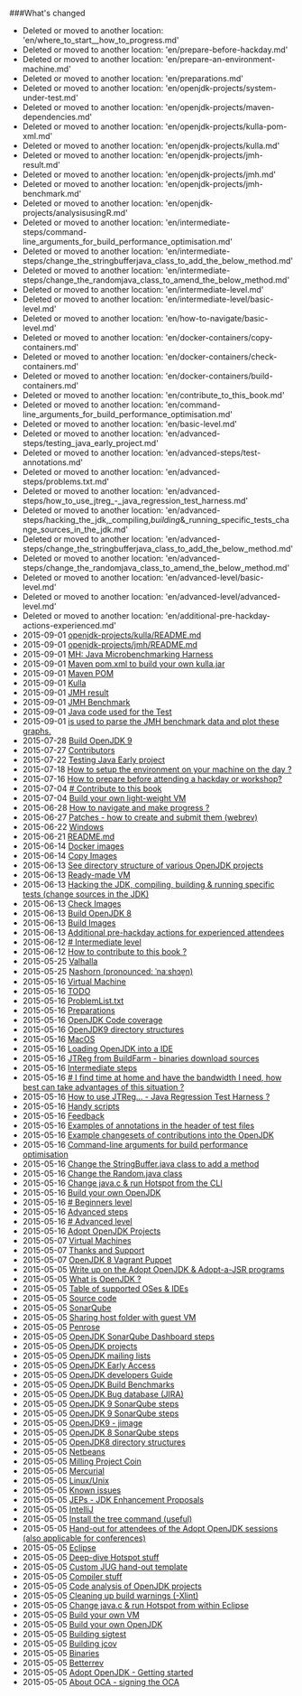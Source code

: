 ###What's changed


* Deleted or moved to another location: 'en/where_to_start__how_to_progress.md'
* Deleted or moved to another location: 'en/prepare-before-hackday.md'
* Deleted or moved to another location: 'en/prepare-an-environment-machine.md'
* Deleted or moved to another location: 'en/preparations.md'
* Deleted or moved to another location: 'en/openjdk-projects/system-under-test.md'
* Deleted or moved to another location: 'en/openjdk-projects/maven-dependencies.md'
* Deleted or moved to another location: 'en/openjdk-projects/kulla-pom-xml.md'
* Deleted or moved to another location: 'en/openjdk-projects/kulla.md'
* Deleted or moved to another location: 'en/openjdk-projects/jmh-result.md'
* Deleted or moved to another location: 'en/openjdk-projects/jmh.md'
* Deleted or moved to another location: 'en/openjdk-projects/jmh-benchmark.md'
* Deleted or moved to another location: 'en/openjdk-projects/analysisusingR.md'
* Deleted or moved to another location: 'en/intermediate-steps/command-line_arguments_for_build_performance_optimisation.md'
* Deleted or moved to another location: 'en/intermediate-steps/change_the_stringbufferjava_class_to_add_the_below_method.md'
* Deleted or moved to another location: 'en/intermediate-steps/change_the_randomjava_class_to_amend_the_below_method.md'
* Deleted or moved to another location: 'en/intermediate-level.md'
* Deleted or moved to another location: 'en/intermediate-level/basic-level.md'
* Deleted or moved to another location: 'en/how-to-navigate/basic-level.md'
* Deleted or moved to another location: 'en/docker-containers/copy-containers.md'
* Deleted or moved to another location: 'en/docker-containers/check-containers.md'
* Deleted or moved to another location: 'en/docker-containers/build-containers.md'
* Deleted or moved to another location: 'en/contribute_to_this_book.md'
* Deleted or moved to another location: 'en/command-line_arguments_for_build_performance_optimisation.md'
* Deleted or moved to another location: 'en/basic-level.md'
* Deleted or moved to another location: 'en/advanced-steps/testing_java_early_project.md'
* Deleted or moved to another location: 'en/advanced-steps/test-annotations.md'
* Deleted or moved to another location: 'en/advanced-steps/problems.txt.md'
* Deleted or moved to another location: 'en/advanced-steps/how_to_use_jtreg_-_java_regression_test_harness.md'
* Deleted or moved to another location: 'en/advanced-steps/hacking_the_jdk,_compiling,_building_&_running_specific_tests_change_sources_in_the_jdk.md'
* Deleted or moved to another location: 'en/advanced-steps/change_the_stringbufferjava_class_to_add_the_below_method.md'
* Deleted or moved to another location: 'en/advanced-steps/change_the_randomjava_class_to_amend_the_below_method.md'
* Deleted or moved to another location: 'en/advanced-level/basic-level.md'
* Deleted or moved to another location: 'en/advanced-level/advanced-level.md'
* Deleted or moved to another location: 'en/additional-pre-hackday-actions-experienced.md'
* 2015-09-01 [openjdk-projects/kulla/README.md](openjdk-projects/kulla/README.md)
* 2015-09-01 [openjdk-projects/jmh/README.md](openjdk-projects/jmh/README.md)
* 2015-09-01 [MH: Java Microbenchmarking Harness](openjdk-projects/jmh/jmh.md)
* 2015-09-01 [Maven pom.xml to build your own kulla.jar](openjdk-projects/kulla/kulla-pom-xml.md)
* 2015-09-01 [Maven POM](openjdk-projects/jmh/maven-dependencies.md)
* 2015-09-01 [Kulla](openjdk-projects/kulla/kulla.md)
* 2015-09-01 [JMH result](openjdk-projects/jmh/jmh-result.md)
* 2015-09-01 [JMH Benchmark](openjdk-projects/jmh/jmh-benchmark.md)
* 2015-09-01 [Java code used for the Test](openjdk-projects/jmh/system-under-test.md)
* 2015-09-01 [is used to parse the JMH benchmark data and plot these graphs.](openjdk-projects/jmh/analysisusingR.md)
* 2015-07-28 [Build OpenJDK 9](binaries/build_openjdk_9.md)
* 2015-07-27 [Contributors](contributors.md)
* 2015-07-22 [Testing Java Early project](intermediate-steps/testing_java_early_project.md)
* 2015-07-18 [ How to setup the environment on your machine on the day ?](how-to-navigate/prepare-an-environment-machine.md)
* 2015-07-16 [How to prepare before attending a hackday or workshop?](how-to-navigate/prepare-before-hackday.md)
* 2015-07-04 [# Contribute to this book](how-to-navigate/contribute_to_this_book.md)
* 2015-07-04 [Build your own light-weight VM](virtual-machines/build_your_own_lightweight_vm.md)
* 2015-06-28 [How to navigate and make progress ?](how-to-navigate/how-to-navigate-and-make-progress.md)
* 2015-06-27 [Patches - how to create and submit them (webrev)](intermediate-steps/patches_-_how_to_create_and_submit_them_webrev.md)
* 2015-06-22 [Windows](known-issues/known_issues_windows.md)
* 2015-06-21 [README.md](README.md)
* 2015-06-14 [Docker images](docker-images/docker-images.md)
* 2015-06-14 [Copy Images](docker-images/copy-images.md)
* 2015-06-13 [See directory structure of various OpenJDK projects](intermediate-steps/see_directory_structure_of_various_openjdk_projects.md)
* 2015-06-13 [Ready-made VM](virtual-machines/ready-made_vm.md)
* 2015-06-13 [Hacking the JDK, compiling, building & running specific tests (change sources in the JDK)](intermediate-steps/hacking_the_jdk,_compiling,_building_&_running_specific_tests_change_sources_in_the_jdk.md)
* 2015-06-13 [Check Images](docker-images/check-images.md)
* 2015-06-13 [Build OpenJDK 8](binaries/build_openjdk_8.md)
* 2015-06-13 [Build Images](docker-images/build-images.md)
* 2015-06-13 [Additional pre-hackday actions for experienced attendees](how-to-navigate/additional-pre-hackday-actions-experienced.md)
* 2015-06-12 [# Intermediate level](how-to-navigate/intermediate-level.md)
* 2015-06-12 [How to contribute to this book ?](contribute.md)
* 2015-05-25 [Valhalla](openjdk-projects/valhalla.md)
* 2015-05-25 [Nashorn (pronounced: ˈnaːshɔɐ̯n)](openjdk-projects/nashorn.md)
* 2015-05-16 [Virtual Machine](known-issues/known_issues_virtual_machine.md)
* 2015-05-16 [ TODO](virtual-machines/TODO.md)
* 2015-05-16 [ProblemList.txt](intermediate-steps/problems.txt.md)
* 2015-05-16 [Preparations](intermediate-steps/preparations.md)
* 2015-05-16 [OpenJDK Code coverage](advanced-steps/openjdk_code_coverage.md)
* 2015-05-16 [OpenJDK9 directory structures](intermediate-steps/openjdk9_directory_structures.md)
* 2015-05-16 [MacOS](known-issues/known_issues_macos.md)
* 2015-05-16 [Loading OpenJDK into a IDE](source-code/loading_openjdk_into_ide.md)
* 2015-05-16 [JTReg from BuildFarm - binaries download sources](binaries/jtreg_from_buildfarm.md)
* 2015-05-16 [Intermediate steps](intermediate-steps/intermediate_steps.md)
* 2015-05-16 [# I find time at home and have the bandwidth I need, how best can take advantages of this situation ?](how-to-navigate/free-time-ample-bandwidth.md)
* 2015-05-16 [How to use JTReg… - Java Regression Test Harness ?](intermediate-steps/how_to_use_jtreg_-_java_regression_test_harness.md)
* 2015-05-16 [Handy scripts](handy-scripts-for-OpenJDK-developers.md)
* 2015-05-16 [Feedback](feedback.md)
* 2015-05-16 [Examples of annotations in the header of test files](intermediate-steps/test-annotations.md)
* 2015-05-16 [Example changesets of contributions into the OpenJDK](intermediate-steps/example_changesets_of_contributions_into_the_openjdk.md)
* 2015-05-16 [Command-line arguments for build performance optimisation](advanced-steps/command-line_arguments_for_build_performance_optimisation.md)
* 2015-05-16 [Change the StringBuffer.java class to add a method](intermediate-steps/change_the_stringbufferjava_class_to_add_a_new_method.md)
* 2015-05-16 [Change the Random.java class](intermediate-steps/change_the_randomjava_class.md)
* 2015-05-16 [Change java.c & run Hotspot from the CLI](advanced-steps/change_javac_&_run_hotspot_from_the_cli.md)
* 2015-05-16 [Build your own OpenJDK](binaries/build_your_own_openjdk.md)
* 2015-05-16 [# Beginners level](how-to-navigate/beginners-level.md)
* 2015-05-16 [Advanced steps](advanced-steps/advanced_steps.md)
* 2015-05-16 [# Advanced level](how-to-navigate/advanced-level.md)
* 2015-05-16 [Adopt OpenJDK Projects](adoptopenjdk-projects/adopt_openjdk_projects.md)
* 2015-05-07 [Virtual Machines](virtual-machines/virtual_machines.md)
* 2015-05-07 [Thanks and Support](thanks_and_support.md)
* 2015-05-07 [OpenJDK 8 Vagrant Puppet](virtual-machines/adoptjdk_puppet_vm.md)
* 2015-05-05 [Write up on the Adopt OpenJDK & Adopt-a-JSR programs](adopt-openjdk-getting-started/write_up_on_the_adopt_openjdk_&_adopt-a-jsr_programs.md)
* 2015-05-05 [What is OpenJDK ?](adopt-openjdk-getting-started/what_is_openjdk.md)
* 2015-05-05 [Table of supported OSes & IDEs](adopt-openjdk-getting-started/table_of_supported_oses_&_ides.md)
* 2015-05-05 [Source code](source-code/source_code.md)
* 2015-05-05 [SonarQube](known-issues/known_issues_sonarqube.md)
* 2015-05-05 [Sharing host folder with guest VM](virtual-machines/sharing_host_folder_with_guest_vm.md)
* 2015-05-05 [Penrose](openjdk-projects/penrose.md)
* 2015-05-05 [OpenJDK SonarQube Dashboard steps](intermediate-steps/openjdk_sonarqube_dashboard_steps.md)
* 2015-05-05 [OpenJDK projects](openjdk-projects/openjdk_projects.md)
* 2015-05-05 [OpenJDK mailing lists](openjdk-mailing-lists.md)
* 2015-05-05 [OpenJDK Early Access](binaries/openjdk_early_access.md)
* 2015-05-05 [OpenJDK developers Guide](intermediate-steps/openjdk_developers_guide.md)
* 2015-05-05 [OpenJDK Build Benchmarks](adopt-openjdk-getting-started/openjdk-build-benchmarks.md)
* 2015-05-05 [OpenJDK Bug database (JIRA)](adopt-openjdk-getting-started/openjdk_bug_database_jira.md)
* 2015-05-05 [OpenJDK 9 SonarQube steps](intermediate-steps/openjdk9_sonarqube_steps.md)
* 2015-05-05 [OpenJDK 9 SonarQube steps](intermediate-steps/openjdk_9_sonarqube_steps.md)
* 2015-05-05 [OpenJDK9 - jimage](intermediate-steps/openjdk9-jimage.md)
* 2015-05-05 [OpenJDK 8 SonarQube steps](intermediate-steps/openjdk8_sonarqube_steps.md)
* 2015-05-05 [OpenJDK8 directory structures](intermediate-steps/openjdk8_directory_structures.md)
* 2015-05-05 [Netbeans](source-code/loading_openjdk_in_netbeans.md)
* 2015-05-05 [Milling Project Coin](intermediate-steps/milling_project_coin.md)
* 2015-05-05 [Mercurial](known-issues/known_issues_mercurial.md)
* 2015-05-05 [Linux/Unix](known-issues/known_issues_linuxunix.md)
* 2015-05-05 [Known issues](known-issues/known_issues.md)
* 2015-05-05 [JEPs - JDK Enhancement Proposals](intermediate-steps/jeps_-_jdk_enhancement_proposals.md)
* 2015-05-05 [IntelliJ](source-code/loading_openjdk_in_intellij.md)
* 2015-05-05 [Install the tree command (useful)](adopt-openjdk-getting-started/install_the_tree_command.md)
* 2015-05-05 [Hand-out for attendees of the Adopt OpenJDK sessions (also applicable for conferences)](adopt-openjdk-getting-started/hand-out_for_attendees_of_the_adopt_openjdk_sessions_also_applicable_for_conferences.md)
* 2015-05-05 [Eclipse](source-code/loading_openjdk_in_eclipse.md)
* 2015-05-05 [Deep-dive Hotspot stuff](advanced-steps/deep-dive_hotspot_stuff.md)
* 2015-05-05 [Custom JUG hand-out template](adopt-openjdk-getting-started/custom_jug_hand-out_template.md)
* 2015-05-05 [Compiler stuff](advanced-steps/compiler_stuff.md)
* 2015-05-05 [Code analysis of OpenJDK projects](intermediate-steps/code_analysis_of_openjdk_projects.md)
* 2015-05-05 [Cleaning up build warnings (-Xlint)](intermediate-steps/cleaning_up_build_warnings.md)
* 2015-05-05 [Change java.c & run Hotspot from within Eclipse](advanced-steps/change_javac_&_run_hotspot_from_within_eclipse.md)
* 2015-05-05 [Build your own VM](virtual-machines/build_your_own_vm.md)
* 2015-05-05 [Build your own OpenJDK](virtual-machines/build_your_own_openjdk.md)
* 2015-05-05 [Building sigtest](advanced-steps/building_sigtest.md)
* 2015-05-05 [Building jcov](advanced-steps/building_jcov.md)
* 2015-05-05 [Binaries](binaries/binaries.md)
* 2015-05-05 [Betterrev](adoptopenjdk-projects/adoptopenjdk_projects_betterrev.md)
* 2015-05-05 [Adopt OpenJDK - Getting started](adopt-openjdk-getting-started/adopt_openjdk_-_getting_started.md)
* 2015-05-05 [About OCA - signing the OCA](adopt-openjdk-getting-started/about_oca_-_signing_the_oca.md)
